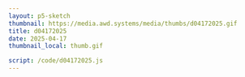 ```yaml
---
layout: p5-sketch
thumbnail: https://media.awd.systems/media/thumbs/d04172025.gif
title: d04172025
date: 2025-04-17
thumbnail_local: thumb.gif

script: /code/d04172025.js
---
```

